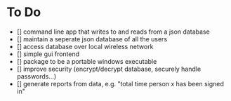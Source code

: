To Do
=====

- [] command line app that writes to and reads from a json database
- [] maintain a seperate json database of all the users
- [] access database over local wireless network
- [] simple gui frontend
- [] package to be a portable windows executable
- [] improve security (encrypt/decrypt database, securely handle passwords...)
- [] generate reports from data, e.g. "total time person x has been signed in"
